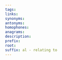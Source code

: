 ```yaml
---
tags: 
links: 
synonyms: 
antonyms: 
homophones: 
anagrams: 
description: 
prefix: 
root: 
suffix: al - relating to
---
```

